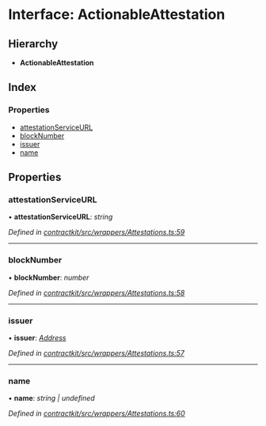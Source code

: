# Interface: ActionableAttestation

## Hierarchy

* **ActionableAttestation**

## Index

### Properties

* [attestationServiceURL](_wrappers_attestations_.actionableattestation.md#attestationserviceurl)
* [blockNumber](_wrappers_attestations_.actionableattestation.md#blocknumber)
* [issuer](_wrappers_attestations_.actionableattestation.md#issuer)
* [name](_wrappers_attestations_.actionableattestation.md#name)

## Properties

###  attestationServiceURL

• **attestationServiceURL**: *string*

*Defined in [contractkit/src/wrappers/Attestations.ts:59](https://github.com/celo-org/celo-monorepo/blob/master/packages/contractkit/src/wrappers/Attestations.ts#L59)*

___

###  blockNumber

• **blockNumber**: *number*

*Defined in [contractkit/src/wrappers/Attestations.ts:58](https://github.com/celo-org/celo-monorepo/blob/master/packages/contractkit/src/wrappers/Attestations.ts#L58)*

___

###  issuer

• **issuer**: *[Address](../modules/_base_.md#address)*

*Defined in [contractkit/src/wrappers/Attestations.ts:57](https://github.com/celo-org/celo-monorepo/blob/master/packages/contractkit/src/wrappers/Attestations.ts#L57)*

___

###  name

• **name**: *string | undefined*

*Defined in [contractkit/src/wrappers/Attestations.ts:60](https://github.com/celo-org/celo-monorepo/blob/master/packages/contractkit/src/wrappers/Attestations.ts#L60)*
